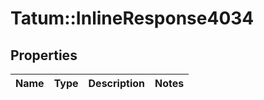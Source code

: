 # Tatum::InlineResponse4034

## Properties
Name | Type | Description | Notes
------------ | ------------- | ------------- | -------------

